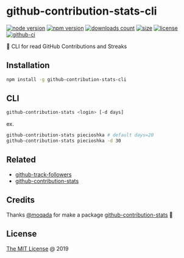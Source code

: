# github-contribution-stats-cli

[![node version](https://img.shields.io/node/v/github-contribution-stats-cli.svg)](https://www.npmjs.com/package/github-contribution-stats-cli)
[![npm version](https://badge.fury.io/js/github-contribution-stats-cli.svg)](https://badge.fury.io/js/github-contribution-stats-cli)
[![downloads count](https://img.shields.io/npm/dt/github-contribution-stats-cli.svg)](https://www.npmjs.com/~piecioshka)
[![size](https://packagephobia.com/badge?p=github-contribution-stats-cli)](https://packagephobia.com/result?p=github-contribution-stats-cli)
[![license](https://img.shields.io/npm/l/github-contribution-stats-cli.svg)](https://piecioshka.mit-license.org)
[![github-ci](https://github.com/piecioshka/github-contribution-stats-cli/actions/workflows/testing.yml/badge.svg)](https://github.com/piecioshka/github-contribution-stats-cli/actions/workflows/testing.yml)

🔨 CLI for read GitHub Contributions and Streaks

## Installation

```bash
npm install -g github-contribution-stats-cli
```

## CLI

```bash
github-contribution-stats <login> [-d days]
```

ex.

```bash
github-contribution-stats piecioshka # default days=20
github-contribution-stats piecioshka -d 30
```

## Related

* [github-track-followers](https://github.com/piecioshka/github-track-followers)
* [github-contribution-stats](https://github.com/moqada/github-contribution-stats)

## Credits

Thanks [@moqada][1] for make a package [github-contribution-stats][2] 🤝

## License

[The MIT License](https://piecioshka.mit-license.org) @ 2019

[1]: https://github.com/moqada
[2]: https://github.com/moqada/github-contribution-stats
